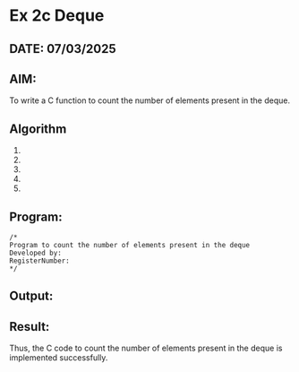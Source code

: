 # Ex 2c Deque
## DATE: 07/03/2025
## AIM:
To write a C function to count the number of elements present in the deque.

## Algorithm
1. 
2. 
3. 
4.  
5.   

## Program:
```
/*
Program to count the number of elements present in the deque
Developed by: 
RegisterNumber:  
*/
```

## Output:



## Result:
Thus, the C code to count the number of elements present in the deque is implemented successfully.
